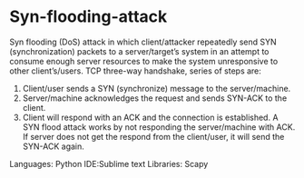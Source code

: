 # Syn-flooding-attack
Syn flooding (DoS) attack in which client/attacker repeatedly send SYN (synchronization) packets to a server/target’s system in an attempt to consume enough server resources to make the system unresponsive to other client’s/users. 
TCP three-way handshake, series of steps are:
1.	Client/user sends a SYN (synchronize) message to the server/machine.
2.	Server/machine acknowledges the request and sends SYN-ACK to the client.
3.	Client will respond with an ACK and the connection is established.
A SYN flood attack works by not responding the server/machine with ACK. If server does not get the respond from the client/user, it will send the SYN-ACK again. 

Languages: Python
IDE:Sublime text
Libraries: Scapy
